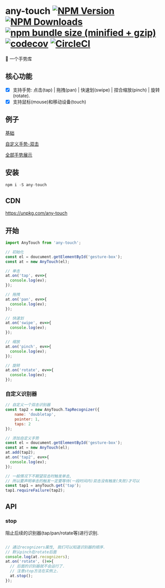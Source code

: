 # any-touch  [![NPM Version][npm-image]][npm-url] [![NPM Downloads][downloads-image]][downloads-url] [![npm bundle size (minified + gzip)][size-image]][size-url] [![codecov](https://codecov.io/gh/383514580/any-touch/branch/develop/graph/badge.svg)](https://codecov.io/gh/383514580/any-touch)  [![CircleCI](https://circleci.com/gh/383514580/any-touch.svg?style=svg)](https://circleci.com/gh/383514580/any-touch)

:wave:    一个手势库

[size-image]: https://img.shields.io/bundlephobia/minzip/any-touch.svg
[size-url]: https://bundlephobia.com/result?p=any-touch
[npm-image]: https://img.shields.io/npm/v/any-touch.svg
[npm-url]: https://npmjs.org/package/any-touch

[downloads-image]: https://img.shields.io/npm/dm/any-touch.svg
[downloads-url]: https://npmjs.org/package/any-touch

## 核心功能
- [x] 支持手势: 点击(tap) | 拖拽(pan) | 快速划(swipe) | 捏合缩放(pinch) | 旋转(rotate).
- [x] 支持鼠标(mouse)和移动设备(touch)

## 例子
[基础](https://codepen.io/russell2015/pen/rRmQaw#)

[自定义手势-双击](https://codepen.io/russell2015/pen/xBrgjJ)

[全部手势展示](https://383514580.github.io/any-touch/example/)


## 安装
```javascript
npm i -S any-touch
```

## CDN
https://unpkg.com/any-touch

## 开始
```javascript
import AnyTouch from 'any-touch';

// 初始化
const el = doucument.getElementById('gesture-box');
const at = new AnyTouch(el);

// 单击
at.on('tap', ev=>{
  console.log(ev);
});

// 拖拽
at.on('pan', ev=>{
  console.log(ev);
});

// 快速划
at.on('swipe', ev=>{
  console.log(ev);
});

// 缩放
at.on('pinch', ev=>{
  console.log(ev);
});

// 旋转
at.on('rotate', ev=>{
  console.log(ev);
});

```

### 自定义识别器
``` javascript
// 自定义一个双击识别器
const tap2 = new AnyTouch.TapRecognizer({
    name: 'doubletap',
    pointer: 1,
    taps: 2
});

// 添加自定义手势 
const el = doucument.getElementById('gesture-box');
const at = new AnyTouch(el);
at.add(tap2);
at.on('tap2', ev=>{
  console.log(ev);
});

// 一般情况下不期望双击时触发单击, 
// 所以要声明单击的触发一定要等待(一段时间内)双击没有触发(失败)才可以
const tap1 = anyTouch.get('tap');
tap1.requireFailure(tap2);
```

## API
### stop
阻止后续的识别器(tap/pan/rotate等)进行识别.
```javascript

// 通过recognizers属性, 我们可以知道识别器的顺序.
// 默认pinch在rotate后面
console.log(at.recognizers);
at.on('rotate', ()=>{
  // 后面的识别器就不会运行了.
  // 注意stop方法在实例上.
  at.stop();
});
```



